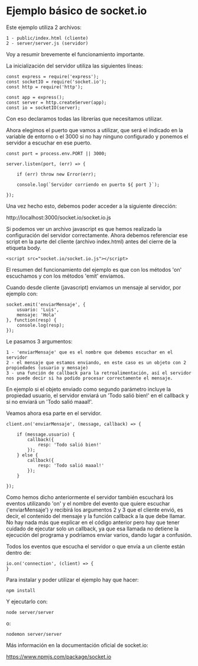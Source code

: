 # Ejemplo básico de socket.io

Este ejemplo utiliza 2 archivos:

    1 - public/index.html (cliente)
    2 - server/server.js (servidor)

Voy a resumir brevemente el funcionamiento importante.

La inicialización del servidor utiliza las siguientes líneas:

```
const express = require('express');
const socketIO = require('socket.io');
const http = require('http');

const app = express();
const server = http.createServer(app);
const io = socketIO(server);
````

Con eso declaramos todas las librerías que necesitamos utilizar.

Ahora elegimos el puerto que vamos a utilizar, que será el indicado en la variable de entorno o el 3000 si no hay ninguno configurado y ponemos el servidor a escuchar en ese puerto.

```
const port = process.env.PORT || 3000;

server.listen(port, (err) => {

    if (err) throw new Error(err);

    console.log(`Servidor corriendo en puerto ${ port }`);

});
```

Una vez hecho esto, debemos poder acceder a la siguiente dirección:

http://localhost:3000/socket.io/socket.io.js

Si podemos ver un archivo javascript es que hemos realizado la configuración del servidor correctamente. Ahora debemos referenciar ese script en la parte del cliente (archivo index.html) antes del cierre de la etiqueta body.

```
<script src="socket.io/socket.io.js"></script>
```

El resumen del funcionamiento del ejemplo es que con los métodos 'on' escuchamos y con los métodos 'emit' enviamos.

Cuando desde cliente (javascript) enviamos un mensaje al servidor, por ejemplo con:

```
socket.emit('enviarMensaje', {
    usuario: 'Luis',
    mensaje: 'Hola'
}, function(resp) {
    console.log(resp);
});
```

Le pasamos 3 argumentos:

    1 - 'enviarMensaje' que es el nombre que debemos escuchar en el servidor
    2 - el mensaje que estamos enviando, en este caso es un objeto con 2 propiedades (usuario y mensaje)
    3 - una función de callback para la retroalimentación, así el servidor nos puede decir si ha podido procesar correctamente el mensaje.


En ejemplo si el objeto enviado como segundo parámetro incluye la propiedad usuario, el servidor enviará un 'Todo salió bien!' en el callback y si no enviará un 'Todo salió maaal!'.

Veamos ahora esa parte en el servidor.

```
client.on('enviarMensaje', (message, callback) => {

    if (message.usuario) {
        callback({
            resp: 'Todo salió bien!'
        });
    } else {
        callback({
            resp: 'Todo salió maaal!'
        });
    }

});
```

Como hemos dicho anteriormente el servidor también escuchará los eventos utilizando 'on' y el nombre del evento que quiere escuchar ('enviarMensaje') y recibirá los argumentos 2 y 3 que el cliente envió, es decir, el contenido del mensaje y la función callback a la que debe llamar. No hay nada más que explicar en el código anterior pero hay que tener cuidado de ejecutar solo un callback, ya que esa llamada no detiene la ejecución del programa y podríamos enviar varios, dando lugar a confusión.

Todos los eventos que escucha el servidor o que envía a un cliente están dentro de:

```
io.on('connection', (client) => {
}
```


Para instalar y poder utilizar el ejemplo hay que hacer:

```
npm install
```

Y ejecutarlo con: 
```
node server/server 
```
o:
```
nodemon server/server
```


Más información en la documentación oficial de socket.io:

https://www.npmjs.com/package/socket.io
